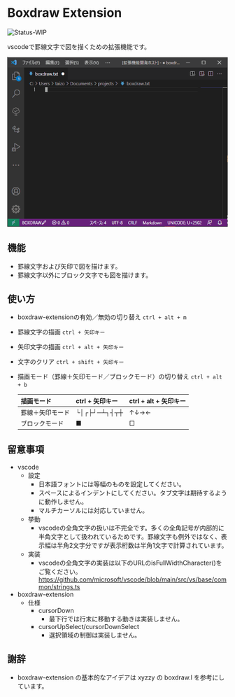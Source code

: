 # Boxdraw Extension

![Status-WIP](https://img.shields.io/badge/Status-WIP-orange)

vscodeで罫線文字で図を描くための拡張機能です。

![boxdrawk](https://github.com/taizod1024/vscode-boxdraw-extension/blob/main/images/boxdraw.gif?raw=true)

## 機能

- 罫線文字および矢印で図を描けます。
- 罫線文字以外にブロック文字でも図を描けます。

## 使い方

- boxdraw-extensionの有効／無効の切り替え `ctrl + alt + m`
- 罫線文字の描画 `ctrl + 矢印キー`
- 矢印文字の描画 `ctrl + alt + 矢印キー`
- 文字のクリア `ctrl + shift + 矢印キー`
- 描画モード（罫線＋矢印モード／ブロックモード）の切り替え `ctrl + alt + b`

    |描画モード|ctrl + 矢印キー|ctrl + alt + 矢印キー|
    |-|-|-|
    |罫線＋矢印モード|└│┌├┘─┴┐┤┬┼|↑↓→←|
    |ブロックモード|■|□|

## 留意事項

- vscode
    - 設定
        - 日本語フォントには等幅のものを設定してください。
        - スペースによるインデントにしてください。タブ文字は期待するように動作しません。
        - マルチカーソルには対応していません。
    - 挙動
        - vscodeの全角文字の扱いは不完全です。多くの全角記号が内部的に半角文字として扱われているためです。罫線文字も例外ではなく、表示幅は半角2文字分ですが表示桁数は半角1文字で計算されています。
    - 実装
        - vscodeの全角文字の実装は以下のURLのisFullWidthCharacter()をご覧ください。
         https://github.com/microsoft/vscode/blob/main/src/vs/base/common/strings.ts
- boxdraw-extension
    - 仕様
        - cursorDown
            - 最下行では行末に移動する動きは実装しません。
        - cursorUpSelect/cursorDownSelect
            - 選択領域の制御は実装しません。

## 謝辞

- boxdraw-extension の基本的なアイデアは xyzzy の boxdraw.l を参考にしています。
